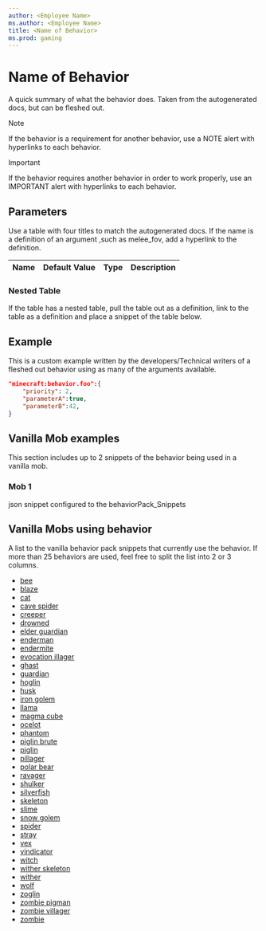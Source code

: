 ```yaml
---
author: <Employee Name>
ms.author: <Employee Name>
title: <Name of Behavior>
ms.prod: gaming
---
```


# Name of Behavior

A quick summary of what the behavior does. Taken from the autogenerated docs, but can be fleshed out.

> [!NOTE]
> If the behavior is a requirement for another behavior, use a NOTE alert with hyperlinks to each behavior.

>[!IMPORTANT]
> If the behavior requires another behavior in order to work properly, use an IMPORTANT alert with hyperlinks to each behavior.

## Parameters

Use a table with four titles to match the autogenerated docs. If the name is a definition of an argument ,such as melee_fov, add a hyperlink to the definition.

|Name |Default Value  |Type  |Description  |
|---------|---------|---------|---------|

### Nested Table

If the table has a nested table, pull the table out as a definition, link to the table as a definition and place a snippet of the table below.

## Example

This is a custom example written by the developers/Technical writers of a fleshed out behavior using as many of the arguments available.

```json
"minecraft:behavior.foo":{
    "priority": 2,
    "parameterA":true,
    "parameterB":42,
}
```

## Vanilla Mob examples

This section includes up to 2 snippets of the behavior being used in a vanilla mob.

### Mob 1

json snippet configured to the behaviorPack_Snippets

## Vanilla Mobs using behavior

A list to the vanilla behavior pack snippets that currently use the behavior. If more than 25 behaviors are used, feel free to split the list into 2 or 3 columns.

- [bee](Source/VanillaBehaviorPack_Snippets/entities/bee.json)
- [blaze](Source/VanillaBehaviorPack_Snippets/entities/blaze.json)
- [cat](Source/VanillaBehaviorPack_Snippets/entities/cat.json)
- [cave spider](Source/VanillaBehaviorPack_Snippets/entities/cave_spider.json)
- [creeper](Source/VanillaBehaviorPack_Snippets/entities/creeper.json)
- [drowned](Source/VanillaBehaviorPack_Snippets/entities/drowned.json)
- [elder guardian](Source/VanillaBehaviorPack_Snippets/entities/elder_guardian.json)
- [enderman](Source/VanillaBehaviorPack_Snippets/entities/enderman.json)
- [endermite](Source/VanillaBehaviorPack_Snippets/entities/endermite.json)
- [evocation illager](Source/VanillaBehaviorPack_Snippets/entities/evocation_illager.json)
- [ghast](Source/VanillaBehaviorPack_Snippets/entities/ghast.json)
- [guardian](Source/VanillaBehaviorPack_Snippets/entities/guardian.json)
- [hoglin](Source/VanillaBehaviorPack_Snippets/entities/hoglin.json)
- [husk](Source/VanillaBehaviorPack/entities/husk.json)
- [iron golem](Source/VanillaBehaviorPack/entities/iron_golem.json)
- [llama](Source/VanillaBehaviorPack_Snippets/entities/llama.json)
- [magma cube](Source/VanillaBehaviorPack_Snippets/entities/magma_cube.json)
- [ocelot](Source/VanillaBehaviorPack_Snippets/entities/ocelot.json)
- [phantom](Source/VanillaBehaviorPack_Snippets/entities/phantom.json)
- [piglin brute](Source/VanillaBehaviorPack_Snippets/entities/piglin_brute.json)
- [piglin](Source/VanillaBehaviorPack_Snippets/entities/piglin.json)
- [pillager](Source/VanillaBehaviorPack_Snippets/entities/pillager.json)
- [polar bear](Source/VanillaBehaviorPack_Snippets/entities/polar_bear.json)
- [ravager](Source/VanillaBehaviorPack_Snippets/entities/ravager.json)
- [shulker](Source/VanillaBehaviorPack_Snippets/entities/shulker.json)
- [silverfish](Source/VanillaBehaviorPack_Snippets/entities/silverfish.json)
- [skeleton](Source/VanillaBehaviorPack_Snippets/entities/skeleton.json)
- [slime](Source/VanillaBehaviorPack_Snippets/entities/slime.json)
- [snow golem](Source/VanillaBehaviorPack_Snippets/entities/snow_golem.json)
- [spider](Source/VanillaBehaviorPack_Snippets/entities/spider.json)
- [stray](Source/VanillaBehaviorPack_Snippets/entities/stray.json)
- [vex](Source/VanillaBehaviorPack_Snippets/entities/vex.json)
- [vindicator](Source/VanillaBehaviorPack_Snippets/entities/vindicator.json)
- [witch](Source/VanillaBehaviorPack_Snippets/entities/witch.json)
- [wither skeleton](Source/VanillaBehaviorPack_Snippets/entities/wither_skeleton.json)
- [wither](Source/VanillaBehaviorPack_Snippets/entities/wither.json)
- [wolf](Source/VanillaBehaviorPack_Snippets/entities/wolf.json)
- [zoglin](Source/VanillaBehaviorPack_Snippets/entities/zoglin.json)
- [zombie pigman](Source/VanillaBehaviorPack_Snippets/entities/zombie_pigman.json)
- [zombie villager](Source/VanillaBehaviorPack_Snippets/entities/zombie_villager.json)
- [zombie](Source/VanillaBehaviorPack_Snippets/entities/zombie.json)